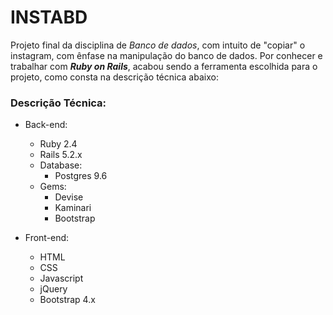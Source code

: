 # INSTABD
Projeto final da disciplina de <i>Banco de dados</i>, com intuito de "copiar" o instagram, com ênfase na manipulação do banco de dados.
Por conhecer e trabalhar com <b><i>Ruby on Rails</i></b>, acabou sendo a ferramenta escolhida para o projeto, como consta na descrição técnica abaixo:

### Descrição Técnica:
  
  * Back-end:   
    * Ruby 2.4
    * Rails 5.2.x
    * Database: 
      * Postgres 9.6
    * Gems: 
      * Devise
      * Kaminari
      * Bootstrap  

  * Front-end:
    * HTML
    * CSS
    * Javascript
    * jQuery
    * Bootstrap 4.x

